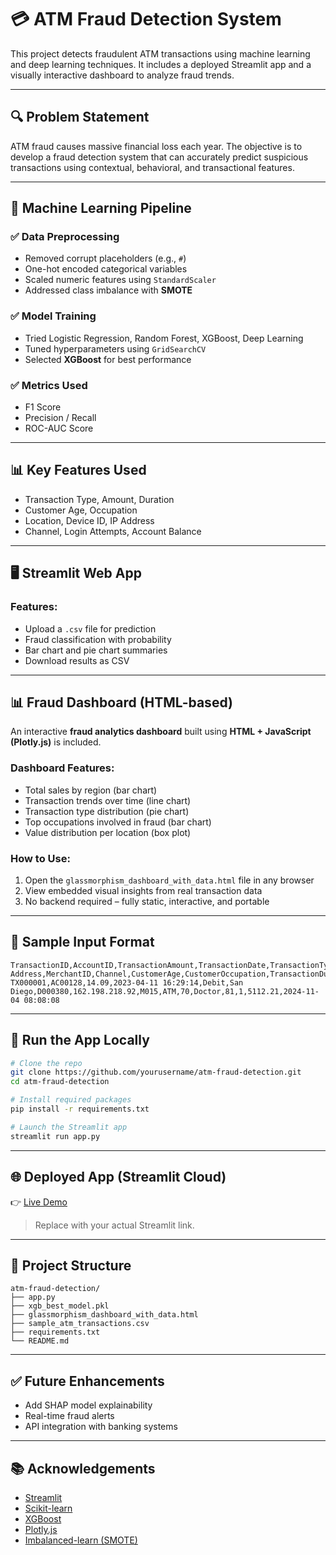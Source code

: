 # 💳 ATM Fraud Detection System

This project detects fraudulent ATM transactions using machine learning and deep learning techniques. It includes a deployed Streamlit app and a visually interactive dashboard to analyze fraud trends.

---

## 🔍 Problem Statement

ATM fraud causes massive financial loss each year. The objective is to develop a fraud detection system that can accurately predict suspicious transactions using contextual, behavioral, and transactional features.

---

## 🧠 Machine Learning Pipeline

### ✅ Data Preprocessing
- Removed corrupt placeholders (e.g., `#`)
- One-hot encoded categorical variables
- Scaled numeric features using `StandardScaler`
- Addressed class imbalance with **SMOTE**

### ✅ Model Training
- Tried Logistic Regression, Random Forest, XGBoost, Deep Learning
- Tuned hyperparameters using `GridSearchCV`
- Selected **XGBoost** for best performance

### ✅ Metrics Used
- F1 Score
- Precision / Recall
- ROC-AUC Score

---

## 📊 Key Features Used
- Transaction Type, Amount, Duration
- Customer Age, Occupation
- Location, Device ID, IP Address
- Channel, Login Attempts, Account Balance

---

## 🖥️ Streamlit Web App

### Features:
- Upload a `.csv` file for prediction
- Fraud classification with probability
- Bar chart and pie chart summaries
- Download results as CSV

---

## 📊 Fraud Dashboard (HTML-based)

An interactive **fraud analytics dashboard** built using **HTML + JavaScript (Plotly.js)** is included.

### Dashboard Features:
- Total sales by region (bar chart)
- Transaction trends over time (line chart)
- Transaction type distribution (pie chart)
- Top occupations involved in fraud (bar chart)
- Value distribution per location (box plot)

### How to Use:
1. Open the `glassmorphism_dashboard_with_data.html` file in any browser
2. View embedded visual insights from real transaction data
3. No backend required – fully static, interactive, and portable

---

## 🧪 Sample Input Format

```csv
TransactionID,AccountID,TransactionAmount,TransactionDate,TransactionType,Location,DeviceID,IP Address,MerchantID,Channel,CustomerAge,CustomerOccupation,TransactionDuration,LoginAttempts,AccountBalance,PreviousTransactionDate
TX000001,AC00128,14.09,2023-04-11 16:29:14,Debit,San Diego,D000380,162.198.218.92,M015,ATM,70,Doctor,81,1,5112.21,2024-11-04 08:08:08
```

---

## 🚀 Run the App Locally

```bash
# Clone the repo
git clone https://github.com/yourusername/atm-fraud-detection.git
cd atm-fraud-detection

# Install required packages
pip install -r requirements.txt

# Launch the Streamlit app
streamlit run app.py
```

---

## 🌐 Deployed App (Streamlit Cloud)

👉 [Live Demo](https://yourusername-yourapp.streamlit.app)  
> Replace with your actual Streamlit link.

---

## 📁 Project Structure

```
atm-fraud-detection/
├── app.py
├── xgb_best_model.pkl
├── glassmorphism_dashboard_with_data.html
├── sample_atm_transactions.csv
├── requirements.txt
└── README.md
```

---

## ✅ Future Enhancements

- Add SHAP model explainability
- Real-time fraud alerts
- API integration with banking systems

---

## 📚 Acknowledgements

- [Streamlit](https://streamlit.io/)
- [Scikit-learn](https://scikit-learn.org/)
- [XGBoost](https://xgboost.readthedocs.io/)
- [Plotly.js](https://plotly.com/javascript/)
- [Imbalanced-learn (SMOTE)](https://imbalanced-learn.org/)